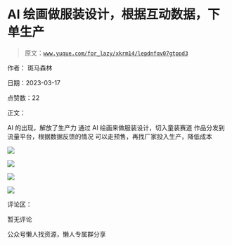 # AI 绘画做服装设计，根据互动数据，下单生产

> 原文：[`www.yuque.com/for_lazy/xkrm14/lepdnfqv07gtppd3`](https://www.yuque.com/for_lazy/xkrm14/lepdnfqv07gtppd3)

作者： 斑马森林

日期：2023-03-17

点赞数：22

正文：

AI 的出现，解放了生产力 通过 AI 绘画来做服装设计，切入童装赛道 作品分发到流量平台，根据数据反馈的情况 可以走预售，再找厂家投入生产，降低成本

![](img/815442290f37e993ffb8c490c8e31481.png)

![](img/c1b2276ad101251ab47925cb47e54f1c.png)

![](img/1d162042c931ee346072994693062a30.png)

![](img/ce0a69ac091594b9e1bb360290d95124.png)

评论区：

暂无评论

公众号懒人找资源，懒人专属群分享

